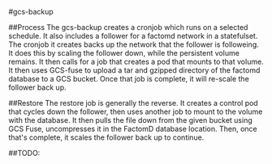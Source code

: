 #gcs-backup

##Process
The gcs-backup creates a cronjob which runs on a selected schedule.  It also includes a follower for a factomd network in a statefulset.  The cronjob it creates backs up the network that the follower is followeing.  It does this by scaling the follower down, while the persistent volume remains.  It then calls for a job that creates a pod that mounts to that volume.  It then uses GCS-fuse to upload a tar and gzipped directory of the factomd database to a GCS bucket.  Once that job is complete, it will re-scale the follower back up.

##Restore
The restore job is generally the reverse.  It creates a control pod that cycles down the follower, then uses another job to mount to the volume with the database.  It then pulls the file down from the given bucket using GCS Fuse, uncompresses it in the FactomD database location.  Then, once that's complete, it scales the follower back up to continue.


##TODO:
